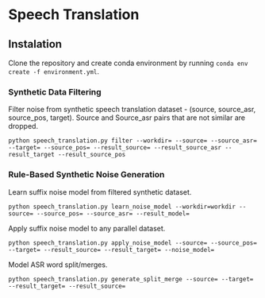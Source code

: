 # Speech Translation

## Instalation
Clone the repository and create conda environment by running `conda env create -f environment.yml`.

### Synthetic Data Filtering
Filter noise from synthetic speech translation dataset - (source, source_asr, source_pos, target). Source and Source_asr pairs that are not similar are dropped.

`python speech_translation.py filter --workdir= --source= --source_asr= --target= --source_pos= --result_source= --result_source_asr --result_target --result_source_pos`

### Rule-Based Synthetic Noise Generation
Learn suffix noise model from filtered synthetic dataset.

`python speech_translation.py learn_noise_model --workdir=workdir --source= --source_pos= --source_asr= --result_model=`

Apply suffix noise model to any parallel dataset.

`python speech_translation.py apply_noise_model --source= --source_pos= --target= --result_source= --result_target= --noise_model=`

Model ASR word split/merges.

`python speech_translation.py generate_split_merge --source= --target= --result_target= --result_source=`
